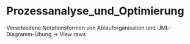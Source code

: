 # Prozessanalyse_und_Optimierung
Verschiedene Notationsformen von Ablauforganisation und UML-Diagramm-Übung
-> View raws
